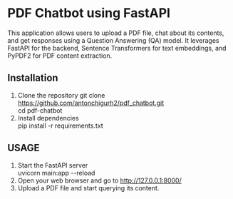# PDF Chatbot using FastAPI

This application allows users to upload a PDF file, chat about its contents, and get responses using a Question Answering (QA) model. It leverages FastAPI for the backend, Sentence Transformers for text embeddings, and PyPDF2 for PDF content extraction.

## Installation
1. Clone the repository
   git clone https://github.com/antonchigurh2/pdf_chatbot.git    
   cd pdf-chatbot  
2. Install dependencies  
   pip install -r requirements.txt  
## USAGE
 1. Start the FastAPI server  
    uvicorn main:app --reload  
 2. Open your web browser and go to http://127.0.0.1:8000/  
 3. Upload a PDF file and start querying its content.   

